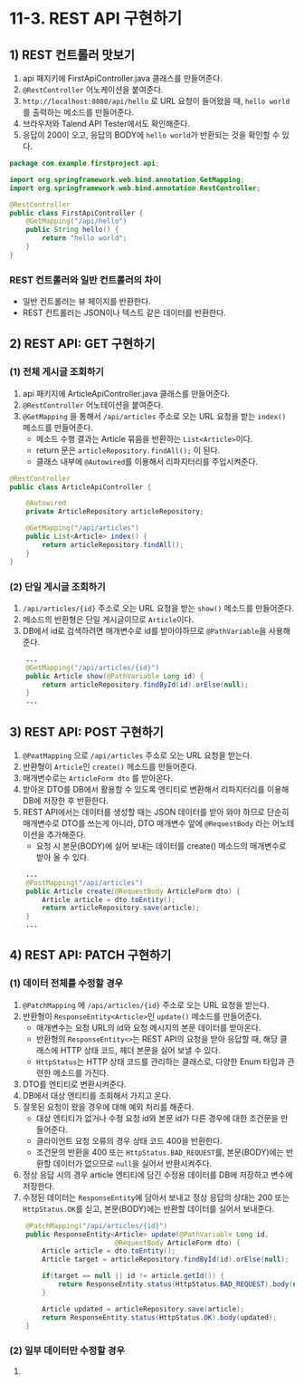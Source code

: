 # 11-3. REST API 구현하기
## 1) REST 컨트롤러 맛보기
1. api 패지키에 FirstApiController.java 클래스를 만들어준다.
2. `@RestController` 어노케이션을 붙여준다.
3. `http://localhost:8080/api/hello` 로 URL 요청이 들어왔을 때, `hello world`를 출력하는 메소드를 만들어준다.
4. 브라우저와 Talend API Tester에서도 확인해준다.
5. 응답이 200이 오고, 응답의 BODY에 `hello world`가 반환되는 것을 확인할 수 있다.

```java
package com.example.firstproject.api;

import org.springframework.web.bind.annotation.GetMapping;
import org.springframework.web.bind.annotation.RestController;

@RestController
public class FirstApiController {
    @GetMapping("/api/hello")
    public String hello() {
        return "hello world";
    }
}
```
### REST 컨트롤러와 일반 컨트롤러의 차이
- 일반 컨트롤러는 뷰 페이지를 반환한다.
- REST 컨트롤러는 JSON이나 텍스트 같은 데이터를 반환한다.

## 2) REST API: GET 구현하기
### (1) 전체 게시글 조회하기
1. api 패키지에 ArticleApiController.java 클래스를 만들어준다.
2. `@RestController` 어노테이션을 붙여준다.
3. `@GetMapping` 을 통해서 `/api/articles` 주소로 오는 URL 요청을 받는 `index()` 메소드를 만들어준다.
	- 메소드 수행 결과는 Article 묶음을 반환하는 `List<Article>`이다.
	- return 문은 `articleRepository.findAll();` 이 된다.
	- 클래스 내부에 `@Autowired`를 이용해서 리파지터리를 주입시켜준다.

```java
@RestController
public class ArticleApiController {

    @Autowired
    private ArticleRepository articleRepository;

    @GetMapping("/api/articles")
    public List<Article> index() {
        return articleRepository.findAll();
    }
}
```
### (2) 단일 게시글 조회하기
1. `/api/articles/{id}` 주소로 오는 URL 요청을 받는 `show()` 메소드를 만들어준다.
2. 메소드의 반환형은 단일 게시글이므로 `Article`이다.
3. DB에서 id로 검색하려면 매개변수로 id를 받아야하므로 `@PathVariable`을 사용해준다.

```java
    ...
    @GetMapping("/api/articles/{id}")
    public Article show(@PathVariable Long id) {
        return articleRepository.findById(id).orElse(null);
    }
    ...
```

## 3) REST API: POST 구현하기
1. `@PoatMapping` 으로 `/api/articles` 주소로 오는 URL 요청을 받는다.
2. 반환형이 `Article`인 `create()` 메소드를 만들어준다.
3. 매개변수로는 `ArticleForm dto` 를 받아온다.
4. 받아온 DTO를 DB에서 활용할 수 있도록 엔티티로 변환해서 리파지터리를 이용해 DB에 저장한 후 반환한다.
5. REST API에서는 데이터를 생성할 때는 JSON 데이터를 받아 와야 하므로 단순히 매개변수로 DTO를 쓰는게 아니라, DTO 매개변수 앞에 `@RequestBody` 라는 어노테이션을 추가해준다.
	- 요청 시 본문(BODY)에 실어 보내는 데이터를 create() 메소드의 매개변수로 받아 올 수 있다.
```java
	...
    @PostMapping("/api/articles")
    public Article create(@RequestBody ArticleForm dto) {
        Article article = dto.toEntity();
        return articleRepository.save(article);
    }
    ...
```

## 4) REST API: PATCH 구현하기
### (1) 데이터 전체를 수정할 경우
1. `@PatchMapping` 에 `/api/articles/{id}` 주소로 오는 URL 요청을 받는다.
2. 반환형이 `ResponseEntity<Article>`인 `update()` 메소드를 만들어준다.
	- 매개변수는 요청 URL의 id와 요청 메시지의 본문 데이터를 받아온다.
	- 반환형의 `ResponseEntity<>`는 REST API의 요청을 받아 응답할 때, 해당 클래스에 HTTP 상태 코드, 헤더 본문을 실어 보낼 수 있다.
	- `HttpStatus`는 HTTP 상태 코드를 관리하는 클래스로, 다양한 Enum 타입과 관련한 메소드를 가진다.
3. DTO를 엔티티로 변환시켜준다.
4. DB에서 대상 엔티티를 조회해서 가지고 온다.
5. 잘못된 요청이 왔을 경우에 대해 예외 처리를 해준다.
	- 대상 엔티티가 없거나 수정 요청 id와 본문 id가 다른 경우에 대한 조건문을 만들어준다.
	- 클라이언트 요청 오류의 경우 상태 코드 400을 반환한다.
	- 조건문의 반환을 400 또는 `HttpStatus.BAD_REQUEST`를, 본문(BODY)에는 반환할 데이터가 없으므로 `null`을 실어서 반환시켜주다.
6. 정상 응답 시의 경우 article 엔티티에 담긴 수정용 데이터를 DB에 저장하고 변수에 저장한다.
7. 수정된 데이터는 `ResponseEntity`에 담아서 보내고 정상 응답의 상태는 200 또는 `HttpStatus.OK`를 싣고, 본문(BODY)에는 반환할 데이터를 실어서 보내준다.

```java
    @PatchMapping("/api/articles/{id}")
    public ResponseEntity<Article> update(@PathVariable Long id,
                          @RequestBody ArticleForm dto) {
        Article article = dto.toEntity();
        Article target = articleRepository.findById(id).orElse(null);

        if(target == null || id != article.getId()) {
            return ResponseEntity.status(HttpStatus.BAD_REQUEST).body(null);
        }

        Article updated = articleRepository.save(article);
        return ResponseEntity.status(HttpStatus.OK).body(updated);
    }
```

### (2) 일부 데이터만 수정할 경우
1. 